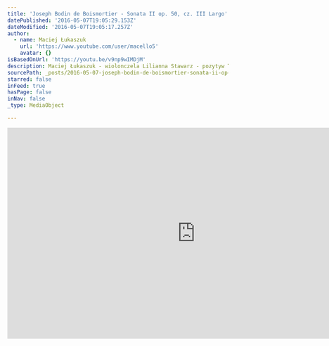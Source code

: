 ```yaml
---
title: 'Joseph Bodin de Boismortier - Sonata II op. 50, cz. III Largo'
datePublished: '2016-05-07T19:05:29.153Z'
dateModified: '2016-05-07T19:05:17.257Z'
author:
  - name: Maciej Łukaszuk
    url: 'https://www.youtube.com/user/macello5'
    avatar: {}
isBasedOnUrl: 'https://youtu.be/v9np9wIMDjM'
description: Maciej Łukaszuk - wiolonczela Lilianna Stawarz - pozytyw Tomasz Pokrzywiński - wiolonczela
sourcePath: _posts/2016-05-07-joseph-bodin-de-boismortier-sonata-ii-op-50-cz-iii-larg.md
starred: false
inFeed: true
hasPage: false
inNav: false
_type: MediaObject

---
```

<iframe src="https://cdn.embedly.com/widgets/media.html?src=https%3A%2F%2Fwww.youtube.com%2Fembed%2Fv9np9wIMDjM%3Ffeature%3Doembed&amp;url=https%3A%2F%2Fwww.youtube.com%2Fwatch%3Fv%3Dv9np9wIMDjM%26feature%3Dyoutu.be&amp;image=https%3A%2F%2Fi.ytimg.com%2Fvi%2Fv9np9wIMDjM%2Fhqdefault.jpg&amp;key=b7d04c9b404c499eba89ee7072e1c4f7&amp;type=text%2Fhtml&amp;schema=youtube" width="854" height="480" scrolling="no" frameborder="0" allowfullscreen="" style=""></iframe>